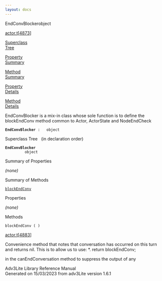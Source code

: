 ```yaml
---
layout: docs
---
```

<span class="title">EndConvBlocker</span><span class="type">object</span>

[actor.t](../file/actor.t.html)\[[4873](../source/actor.t.html#4873)\]

[Superclass  
Tree](#_SuperClassTree_)

[Property  
Summary](#_PropSummary_)

[Method  
Summary](#_MethodSummary_)

[Property  
Details](#_Properties_)

[Method  
Details](#_Methods_)

<div class="fdesc">

EndConvBlocker is a mix-in class whose sole function is to define the
blockEndConv method common to Actor, ActorState and NodeEndCheck

**`EndConvBlocker`**` :   object`

</div>

<span id="_SuperClassTree_"></span>

<div class="mjhd">

<span class="hdln">Superclass Tree</span>   (in declaration order)

</div>

**`EndConvBlocker`**  
`         object`  
<span id="_PropSummary_"></span>

<div class="mjhd">

<span class="hdln">Summary of Properties</span>  

</div>



*(none)* <span id="_MethodSummary_"></span>

<div class="mjhd">

<span class="hdln">Summary of Methods</span>  

</div>

[`blockEndConv`](#blockEndConv)

<span id="_Properties_"></span>

<div class="mjhd">

<span class="hdln">Properties</span>  

</div>

*(none)* <span id="_Methods_"></span>

<div class="mjhd">

<span class="hdln">Methods</span>  

</div>

<span id="blockEndConv"></span>

`blockEndConv ( )`

[actor.t](../file/actor.t.html)\[[4883](../source/actor.t.html#4883)\]

<div class="desc">

Convenience method that notes that conversation has occurred on this
turn and returns nil. This is to allow us to use: \*. return
blockEndConv;

in the canEndConversation method to suppress the output of any

</div>

<div class="ftr">

Adv3Lite Library Reference Manual  
Generated on 15/03/2023 from adv3Lite version 1.6.1

</div>
